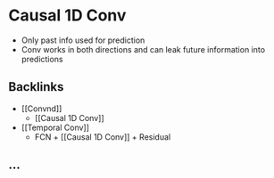 # Causal 1D Conv
- Only past info used for prediction
- Conv works in both directions and can leak future information into predictions



## Backlinks
* [[Convnd]]
	* [[Causal 1D Conv]]
* [[Temporal Conv]]
	* FCN + [[Causal 1D Conv]] + Residual

## ...